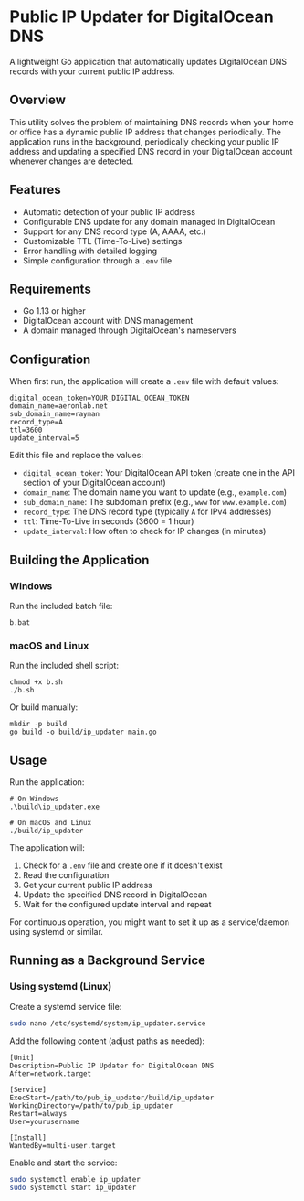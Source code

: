 # Public IP Updater for DigitalOcean DNS

A lightweight Go application that automatically updates DigitalOcean DNS records with your current public IP address.

## Overview

This utility solves the problem of maintaining DNS records when your home or office has a dynamic public IP address that changes periodically. The application runs in the background, periodically checking your public IP address and updating a specified DNS record in your DigitalOcean account whenever changes are detected.

## Features

- Automatic detection of your public IP address
- Configurable DNS update for any domain managed in DigitalOcean
- Support for any DNS record type (A, AAAA, etc.)
- Customizable TTL (Time-To-Live) settings
- Error handling with detailed logging
- Simple configuration through a `.env` file

## Requirements

- Go 1.13 or higher
- DigitalOcean account with DNS management
- A domain managed through DigitalOcean's nameservers

## Configuration

When first run, the application will create a `.env` file with default values:

```
digital_ocean_token=YOUR_DIGITAL_OCEAN_TOKEN
domain_name=aeronlab.net
sub_domain_name=rayman
record_type=A
ttl=3600
update_interval=5
```

Edit this file and replace the values:

- `digital_ocean_token`: Your DigitalOcean API token (create one in the API section of your DigitalOcean account)
- `domain_name`: The domain name you want to update (e.g., `example.com`)
- `sub_domain_name`: The subdomain prefix (e.g., `www` for `www.example.com`)
- `record_type`: The DNS record type (typically `A` for IPv4 addresses)
- `ttl`: Time-To-Live in seconds (3600 = 1 hour)
- `update_interval`: How often to check for IP changes (in minutes)

## Building the Application

### Windows
Run the included batch file:
```
b.bat
```

### macOS and Linux
Run the included shell script:
```
chmod +x b.sh
./b.sh
```

Or build manually:
```
mkdir -p build
go build -o build/ip_updater main.go
```

## Usage

Run the application:

```
# On Windows
.\build\ip_updater.exe

# On macOS and Linux
./build/ip_updater
```

The application will:
1. Check for a `.env` file and create one if it doesn't exist
2. Read the configuration
3. Get your current public IP address
4. Update the specified DNS record in DigitalOcean
5. Wait for the configured update interval and repeat

For continuous operation, you might want to set it up as a service/daemon using systemd or similar.

## Running as a Background Service

### Using systemd (Linux)

Create a systemd service file:

```bash
sudo nano /etc/systemd/system/ip_updater.service
```

Add the following content (adjust paths as needed):

```
[Unit]
Description=Public IP Updater for DigitalOcean DNS
After=network.target

[Service]
ExecStart=/path/to/pub_ip_updater/build/ip_updater
WorkingDirectory=/path/to/pub_ip_updater
Restart=always
User=yourusername

[Install]
WantedBy=multi-user.target
```

Enable and start the service:

```bash
sudo systemctl enable ip_updater
sudo systemctl start ip_updater
```
